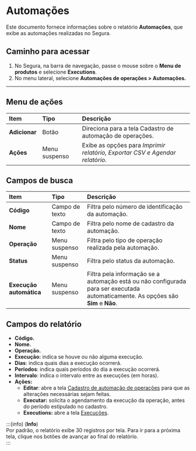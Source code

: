# Automações

Este documento fornece informações sobre o relatório **Automações**, que exibe as automações realizadas no Segura.

## Caminho para acessar

1. No Segura, na barra de navegação, passe o mouse sobre o **Menu de produtos** e selecione **Executions**.  
2. No menu lateral, selecione **Automações de operações > Automações.**

---
## Menu de ações

| **Item** | **Tipo** | **Descrição** |
| :---- | :---- | :---- |
| **Adicionar** | Botão | Direciona para a tela Cadastro de automação de operações. |
| **Ações** | Menu suspenso | Exibe as opções para *Imprimir relatório, Exportar CSV e Agendar relatório.* |

## Campos de busca

| **Item** | **Tipo** | **Descrição** |
| :---- | :---- | :---- |
| **Código** | Campo de texto | Filtra pelo número de identificação da automação. |
| **Nome** | Campo de texto | Filtra pelo nome de cadastro da automação. |
| **Operação** | Menu suspenso | Filtra pelo tipo de operação realizada pela automação. |
| **Status** | Menu suspenso | Filtra pelo status da automação. |
| **Execução automática** | Menu suspenso | Filtra pela informação se a automação está ou não configurada para ser executada automaticamente. As opções são **Sim** e **Não**. |

## Campos do relatório

* **Código.**  
* **Nome.**  
* **Operação.**  
* **Execução:** indica se houve ou não alguma execução.  
* **Dias**: indica quais dias a execução ocorrerá.  
* **Períodos**: indica quais períodos do dia a execução ocorrerá.  
* **Intervalo**: indica o intervalo entre as execuções (em horas).  
* **Ações:**  
  * **Editar**: abre a tela [Cadastro de automação de operações](/v4/docs/pt/executions-register-automation-operation) para que as alterações necessárias sejam feitas.  
  * **Executar:** solicita o agendamento da execução da operação, antes do período estipulado no cadastro.  
  * **Executions:** abre a tela [Execuções](/v4/docs/pt/executions-executions).

:::(info) (**Info**)  
Por padrão, o relatório exibe 30 registros por tela. Para ir para a próxima tela, clique nos botões de avançar ao final do relatório.  
:::